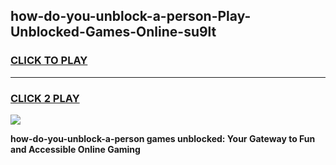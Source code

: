 
## how-do-you-unblock-a-person-Play-Unblocked-Games-Online-su9lt
<h3>
<a href="https://premium76.site?title=how-do-you-unblock-a-person&ref=25A">CLICK TO PLAY</a></h3>
<hr>

<h3>
<a href="https://premium76.site?title=how-do-you-unblock-a-person&ref=25A">CLICK 2 PLAY</a>
  
</h3>

<a href="https://premium76.site?title=how-do-you-unblock-a-person&ref=25A"><img src="https://clearcache.store/games.png"></a>


**how-do-you-unblock-a-person games unblocked: Your Gateway to Fun and Accessible Online Gaming**
